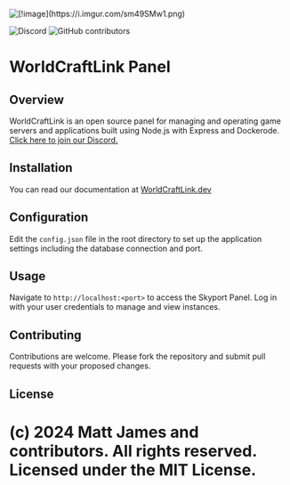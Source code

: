 
![\[!image\](https://i.imgur.com/sm49SMw1.png)](https://i.imgur.com/sm49SMw1.png)

![Discord](https://img.shields.io/discord/1253782902618194011?label=Discord&logo=Discord&logoColor=white&style=for-the-badge)
![GitHub contributors](https://img.shields.io/github/contributors/skyportlabs/panel?style=for-the-badge)

# WorldCraftLink Panel

## Overview
WorldCraftLink is an open source panel for managing and operating game servers and applications built using Node.js with Express and Dockerode. [Click here to join our Discord.](https://discord.gg/aeyd3A45Qt)

## Installation
You can read our documentation at [WorldCraftLink.dev]()

## Configuration
Edit the `config.json` file in the root directory to set up the application settings including the database connection and port.

## Usage
Navigate to `http://localhost:<port>` to access the Skyport Panel. Log in with your user credentials to manage and view instances.

## Contributing
Contributions are welcome. Please fork the repository and submit pull requests with your proposed changes.

## License
(c) 2024 Matt James and contributors. All rights reserved. Licensed under the MIT License.
=======
